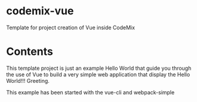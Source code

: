 # codemix-vue

Template for project creation of Vue inside CodeMix

# Contents

This template project is just an example Hello World that guide you through the use of Vue to build a very simple web application that display the Hello World!!! Greeting.

This example has been started with the vue-cli and webpack-simple
